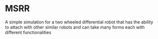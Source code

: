 # MSRR
A simple simulation for a two wheeled differential robot that has the ability to attach with other similar robots and can take many forms each with different functionalities
